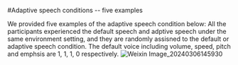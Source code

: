 #Adaptive speech conditions -- five examples

We provided five examples of the adaptive speech condition below:
All the participants experienced the default speech and adptive speech under the same environment setting, and they are randomly assisned to the default or adaptive speech condition.
The default voice including volume, speed, pitch and emphsis are 1, 1, 1, 0 respectively.
![Weixin Image_20240306145930](https://github.com/qiaoqiao2323/robot-speech-intelligibility/assets/92834285/a4807cb4-36a1-47a9-bf40-bbfd8fb04a0b)



